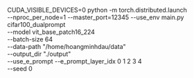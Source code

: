 CUDA_VISIBLE_DEVICES=0 python -m torch.distributed.launch \
  --nproc_per_node=1 --master_port=12345 --use_env main.py \
  cifar100_dualprompt \
  --model vit_base_patch16_224 \
  --batch-size 64 \
  --data-path "/home/hoangminhdau/data" \
  --output_dir "./output" \
  --use_e_prompt --e_prompt_layer_idx 0 1 2 3 4 \
  --seed 0
